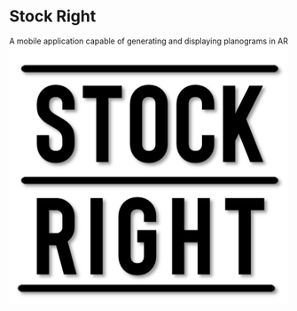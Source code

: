 # Stock Right
A mobile application capable of generating and displaying planograms in AR
![logo](PlanogramApp/assets/Logo/MainLogo.png)
